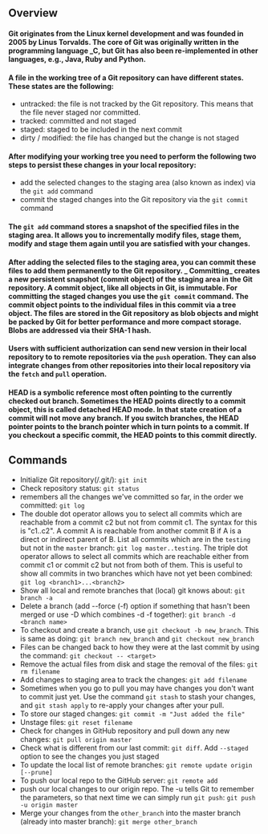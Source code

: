 ## Overview

#### Git originates from the Linux kernel development and was founded in 2005 by Linus Torvalds. The core of Git was originally written in the programming language _C, but Git has also been re-implemented in other languages, e.g., Java, Ruby and Python. 

#### A file in the working tree of a Git repository can have different states. These states are the following: 
  - untracked: the file is not tracked by the Git repository. This means that the file never staged nor committed. 
  - tracked: committed and not staged 
  - staged: staged to be included in the next commit 
  - dirty / modified: the file has changed but the change is not staged 

#### After modifying your working tree you need to perform the following two steps to persist these changes in your local repository: 
  - add the selected changes to the staging area (also known as index) via the `git add` command 
  - commit the staged changes into the Git repository via the `git commit` command 

#### The `git add` command stores a snapshot of the specified files in the staging area. It allows you to incrementally modify files, stage them, modify and stage them again until you are satisfied with your changes. 

#### After adding the selected files to the staging area, you can commit these files to add them permanently to the Git repository. _ Committing_ creates a new persistent snapshot (commit object) of the staging area in the Git repository. A commit object, like all objects in Git, is immutable. For committing the staged changes you use the `git commit` command. The commit object points to the individual files in this commit via a tree object. The files are stored in the Git repository as blob objects and might be packed by Git for better performance and more compact storage. Blobs are addressed via their SHA-1 hash. 

#### Users with sufficient authorization can send new version in their local repository to to remote repositories via the `push` operation. They can also integrate changes from other repositories into their local repository via the `fetch` and `pull` operation. 

#### HEAD is a symbolic reference most often pointing to the currently checked out branch. Sometimes the HEAD points directly to a commit object, this is called detached HEAD mode. In that state creation of a commit will not move any branch. If you switch branches, the HEAD pointer points to the branch pointer which in turn points to a commit. If you checkout a specific commit, the HEAD points to this commit directly. 


## Commands
- Initialize Git repository(/.git/): `git init`
- Check repository status: `git status`
- remembers all the changes we've committed so far, in the order we committed: `git log`
- The double dot operator allows you to select all commits which are reachable from a commit c2 but not from commit c1. The syntax for this is "c1..c2". A commit A is reachable from another commit B if A is a direct or indirect parent of B. List all commits which are in the `testing` but not in the `master` branch: `git log master..testing`. The triple dot operator allows to select all commits which are reachable either from commit c1 or commit c2 but not from both of them. This is useful to show all commits in two branches which have not yet been combined: `git log <branch1>...<branch2>`
- Show all local and remote branches that (local) git knows about: `git branch -a`
- Delete a branch (add --force (-f) option if something that hasn't been merged or use -D which combines -d -f together): `git branch -d <branch name>`
- To checkout and create a branch, use `git checkout -b new_branch`. This is same as doing: `git branch new_branch` and `git checkout new_branch`
- Files can be changed back to how they were at the last commit by using the command: `git checkout -- <target>`
- Remove the actual files from disk and stage the removal of the files: `git rm filename`
- Add changes to staging area to track the changes: `git add filename`
- Sometimes when you go to pull you may have changes you don't want to commit just yet. Use the command `git stash` to stash your changes, and `git stash apply` to re-apply your changes after your pull. 
- To store our staged changes: `git commit -m "Just added the file"`
- Unstage files: `git reset filename`
- Check for changes in GitHub repository and pull down any new changes: `git pull origin master`
- Check what is different from our last commit: `git diff`. Add `--staged` option to see the changes you just staged 
- To update the local list of remote branches: `git remote update origin [--prune]`
- To push our local repo to the GitHub server: `git remote add`
- push our local changes to our origin repo. The -u tells Git to remember the parameters, so that next time we can simply run `git push`: `git push -u origin master`
- Merge your changes from the `other_branch` into the master branch (already into master branch): `git merge other_branch`
